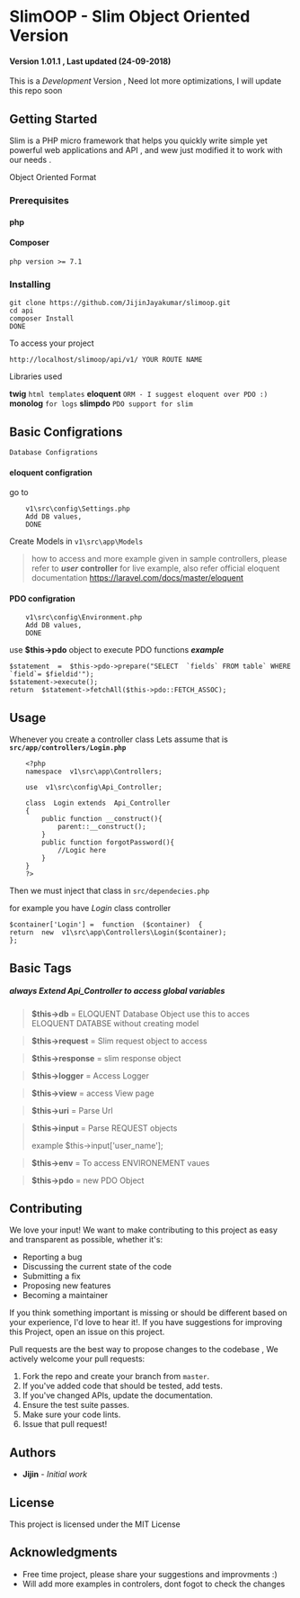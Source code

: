 
# SlimOOP - Slim Object Oriented Version
#### Version 1.01.1 , Last updated (24-09-2018)

This is a *Development* Version , Need lot more optimizations, I will update this repo soon
## Getting Started

Slim is a PHP micro framework that helps you quickly write simple yet powerful web applications and API , and wew just modified it to work with our needs .

Object Oriented Format 



### Prerequisites

#### php
#### Composer

``` 
php version >= 7.1
```

### Installing

    git clone https://github.com/JijinJayakumar/slimoop.git
    cd api
    composer Install
    DONE
To access your project

```
http://localhost/slimoop/api/v1/ YOUR ROUTE NAME
```

Libraries used 

**twig** 			`html templates`
**eloquent** `ORM - I suggest eloquent over PDO :)`
**monolog** `for logs`
**slimpdo** ``PDO support for slim``

## Basic Configrations

	Database Configrations
#### eloquent configration

go to 

		v1\src\config\Settings.php
		Add DB values, 
		DONE
Create Models in `v1\src\app\Models` 
	

> how to access and more example given in sample controllers, please refer to ***user*** **controller** for live example, 
> also refer official eloquent documentation
> https://laravel.com/docs/master/eloquent

#### PDO configration
		v1\src\config\Environment.php
		Add DB values, 
		DONE
		
use **$this->pdo** object to execute PDO functions
***example***

    $statement  =  $this->pdo->prepare("SELECT  `fields` FROM table` WHERE `field`= $fieldid'"); 
    $statement->execute(); 
    return  $statement->fetchAll($this->pdo::FETCH_ASSOC);

## Usage

Whenever you create a controller class 
	Lets assume that is **`src/app/controllers/Login.php`**
				

	    <?php
    	namespace  v1\src\app\Controllers;
    	
    	use  v1\src\config\Api_Controller;
    	
    	class  Login extends  Api_Controller
    	{
		    public function __construct(){
				parent::__construct();
			}
			public function forgotPassword(){
				//Logic here
			}
    	} 
    	?>

Then we must inject that class in  `src/dependecies.php`

for example you have *Login* class controller 

    $container['Login'] =  function  ($container)  {
    return  new  v1\src\app\Controllers\Login($container);
    };
    	



## Basic Tags 
##### always Extend Api_Controller to access global variables

> **$this->db**  =  ELOQUENT Database Object
> use this to acces ELOQUENT DATABSE without creating model

> **$this->request**  = Slim request object
> to  access 

> **$this->response**  =  slim response object

> **$this->logger**  =  Access Logger

> **$this->view**  =  access View page
 
> **$this->uri**  =  Parse Url

> **$this->input**  =  Parse REQUEST objects
>  
>  example $this->input['user_name']; 

> **$this->env**  =  To access ENVIRONEMENT vaues

> **$this->pdo**  =  new PDO Object



## Contributing
We love your input! We want to make contributing to this project as easy and transparent as possible, whether it's:

-   Reporting a bug
-   Discussing the current state of the code
-   Submitting a fix
-   Proposing new features
-   Becoming a maintainer

If you think something important is missing or should be different based on your experience, I'd love to hear it!. If you have suggestions for improving this Project, open an issue on this project.


Pull requests are the best way to propose changes to the codebase , We actively welcome your pull requests:

1.  Fork the repo and create your branch from  `master`.
2.  If you've added code that should be tested, add tests.
3.  If you've changed APIs, update the documentation.
4.  Ensure the test suite passes.
5.  Make sure your code lints.
6.  Issue that pull request!

## Authors

* **Jijin** - *Initial work*


## License

This project is licensed under the MIT License 

## Acknowledgments

* Free time project, please share your suggestions and improvments :)
* Will add more examples in controlers, dont fogot to check the changes
